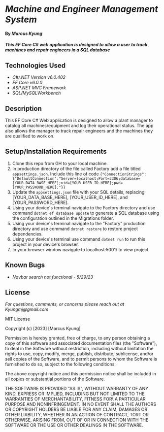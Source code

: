 # _Machine and Engineer Management System_

#### By _**Marcus Kyung**_

#### _This EF Core C# web application is designed to allow a user to track machines and repair engineers in a SQL database_

## Technologies Used

* _C#/.NET Version v6.0.402_
* _EF Core v6.0.0_
* _ASP.NET MVC Framework_
* _SQL/MySQLWorkbench_

## Description

This EF Core C# Web application is designed to allow a plant manager to catalog all machines/equipment and log their operational status. The app also allows the manager to track repair engineers and the machines they are qualified to work on. 

## Setup/Installation Requirements

1. Clone this repo from GH to your local machine.
2. In production directory of the file called Factory add a file titled ```appsettings.json```. Include this line of code ```{"ConnectionStrings": {"DefaultConnection":"Server=localhost;Port=3306;database=[YOUR_DATA_BASE_HERE];uid=[YOUR_USER_ID_HERE];pwd=[YOUR_PASSWORD_HERE];"}}```
4. Update the ```appsettings.json``` file with your SQL details, replacing [YOUR_DATA_BASE_HERE], [YOUR_USER_ID_HERE], and [YOUR_PASSWORD_HERE]. 
5. Using your device's terminal navigate to the Factory directory and use command ```dotnet ef database update``` to generate a SQL database using the configuration outlined in the Migrations folder.
6. Using your device's terminal navigate to the "Factory" production directory and use command ```dotnet restore``` to restore project dependencies.
7. Using your device's terminal use command ```dotnet run``` to run this project in your device's browser. 
8. In your browser window navigate to localhost:5001/ to view project.

## Known Bugs

* _Navbar search not functional - 5/29/23_

## License

_For questions, comments, or concerns please reach out at Kyungmj@gmail.com_

MIT License

Copyright (c) [2023] [Marcus Kyung]

Permission is hereby granted, free of charge, to any person obtaining a copy of this software and associated documentation files (the "Software"), to deal in the Software without restriction, including without limitation the rights to use, copy, modify, merge, publish, distribute, sublicense, and/or sell copies of the Software, and to permit persons to whom the Software is furnished to do so, subject to the following conditions: 

The above copyright notice and this permission notice shall be included in all copies or substantial portions of the Software.

THE SOFTWARE IS PROVIDED "AS IS", WITHOUT WARRANTY OF ANY KIND, EXPRESS OR IMPLIED, INCLUDING BUT NOT LIMITED TO THE WARRANTIES OF MERCHANTABILITY, FITNESS FOR\ A PARTICULAR PURPOSE AND NONINFRINGEMENT. IN NO EVENT SHALL THE AUTHORS OR COPYRIGHT HOLDERS BE LIABLE FOR ANY CLAIM, DAMAGES OR OTHER LIABILITY, WHETHER IN AN ACTION OF CONTRACT, TORT OR OTHERWISE, ARISING FROM, OUT OF OR IN CONNECTION WITH THE SOFTWARE OR THE USE OR OTHER DEALINGS IN THE SOFTWARE.